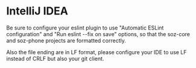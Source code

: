 # IntelliJ IDEA

Be sure to configure your eslint plugin to use "Automatic ESLint configuration" and "Run eslint --fix on save" options,
so that the soz-core and soz-phone projects are formatted correctly.

Also the file ending are in LF format, please configure your IDE to use LF instead of CRLF but also your git client.